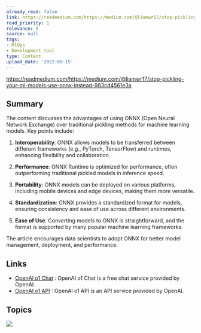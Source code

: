 ```yaml
---
already_read: false
link: https://readmedium.com/https://medium.com/@liamwr17/stop-pickling-your-ml-models-use-onnx-instead-983cd4561e3a
read_priority: 1
relevance: 0
source: null
tags:
- MlOps
- Development_tool
type: Content
upload_date: '2022-09-15'
---
```


https://readmedium.com/https://medium.com/@liamwr17/stop-pickling-your-ml-models-use-onnx-instead-983cd4561e3a
## Summary

The content discusses the advantages of using ONNX (Open Neural Network Exchange) over traditional pickling methods for machine learning models. Key points include:

1. **Interoperability**: ONNX allows models to be transferred between different frameworks (e.g., PyTorch, TensorFlow) and runtimes, enhancing flexibility and collaboration.

2. **Performance**: ONNX Runtime is optimized for performance, often outperforming traditional pickled models in inference speed.

3. **Portability**: ONNX models can be deployed on various platforms, including mobile devices and edge devices, making them more versatile.

4. **Standardization**: ONNX provides a standardized format for models, ensuring consistency and ease of use across different environments.

5. **Ease of Use**: Converting models to ONNX is straightforward, and the format is supported by many popular machine learning frameworks.

The article encourages data scientists to adopt ONNX for better model management, deployment, and performance.
## Links

- [OpenAI o1 Chat](https://openai01.net/) : OpenAI o1 Chat is a free chat service provided by OpenAI.
- [OpenAI o1 API](https://openaio1api.com/) : OpenAI o1 API is an API service provided by OpenAI.

## Topics

![](topics/Library/ONNX)